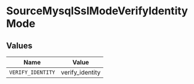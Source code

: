 # SourceMysqlSslModeVerifyIdentityMode


## Values

| Name              | Value             |
| ----------------- | ----------------- |
| `VERIFY_IDENTITY` | verify_identity   |